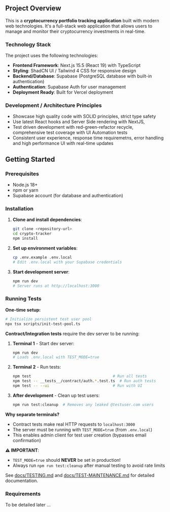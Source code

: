 ## Project Overview

This is a **cryptocurrency portfolio tracking application** built with modern web technologies. It's a full-stack web application that allows users to manage and monitor their cryptocurrency investments in real-time.

### Technology Stack

The project uses the following technologies:

- **Frontend Framework**: Next.js 15.5 (React 19) with TypeScript
- **Styling**: ShadCN UI / Tailwind 4 CSS for responsive design
- **Backend/Database**: Supabase (PostgreSQL database with built-in authentication)
- **Authentication**: Supabase Auth for user management
- **Deployment Ready**: Built for Vercel deployment

### Development / Architecture Principles
- Showcase high quality code with SOLID principles, strict type safety
- Use latest React hooks and Server Side rendering with NextJS, 
- Test driven development with red-green-refactor recycle, comprehensive test coverage with UI Automation tests 
- Consistent user experience, response time requiremetns, error handling and high performance UI with real-time updates

## Getting Started

### Prerequisites
- Node.js 18+ 
- npm or yarn
- Supabase account (for database and authentication)

### Installation

1. **Clone and install dependencies**:
   ```bash
   git clone <repository-url>
   cd crypto-tracker
   npm install
   ```

2. **Set up environment variables**:
   ```bash
   cp .env.example .env.local
   # Edit .env.local with your Supabase credentials
   ```

3. **Start development server**:
   ```bash
   npm run dev
   # Server runs at http://localhost:3000
   ```

### Running Tests

**One-time setup:**
```bash
# Initialize persistent test user pool
npx tsx scripts/init-test-pool.ts
```

**Contract/Integration tests** require the dev server to be running:

1. **Terminal 1** - Start dev server:
   ```bash
   npm run dev
   # Loads .env.local with TEST_MODE=true
   ```

2. **Terminal 2** - Run tests:
   ```bash
   npm test                                    # Run all tests
   npm test -- __tests__/contract/auth.*.test.ts  # Run auth tests
   npm test -- --ui                            # Run with UI
   ```

3. **After development** - Clean up test users:
   ```bash
   npm run test:cleanup  # Removes any leaked @testuser.com users
   ```

**Why separate terminals?**
- Contract tests make real HTTP requests to `localhost:3000`
- The server must be running with `TEST_MODE=true` (from `.env.local`)
- This enables admin client for test user creation (bypasses email confirmation)

**⚠️ IMPORTANT**: 
- `TEST_MODE=true` should **NEVER** be set in production!
- Always run `npm run test:cleanup` after manual testing to avoid rate limits

See [docs/TESTING.md](docs/TESTING.md) and [docs/TEST-MAINTENANCE.md](docs/TEST-MAINTENANCE.md) for detailed documentation.

### Requirements
To be detailed later ...
